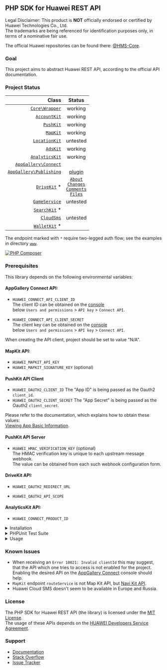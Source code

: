 ## PHP SDK for Huawei REST API

Legal Disclaimer: This product is **NOT** officially endorsed or certified by Huawei Technologies Co., Ltd.<br/>
The trademarks are being referenced for identification purposes only, in terms of a nominative fair use.

The official Huawei repositories can be found there: [@HMS-Core](https://github.com/orgs/HMS-Core/repositories).

### Goal

This project aims to abstract Huawei REST API, according to the official API documentation.

### Project Status

|                                                                                                Class |                                                                                                                                                                   Status                                                                                                                                                                   |
|-----------------------------------------------------------------------------------------------------:|:------------------------------------------------------------------------------------------------------------------------------------------------------------------------------------------------------------------------------------------------------------------------------------------------------------------------------------------:|
|                           [`Core\Wrapper`](https://github.com/syslogic/php-hms/blob/master/src/Core) |                                                                                                                                                                  working                                                                                                                                                                   |
|                       [`AccountKit`](https://github.com/syslogic/php-hms/blob/master/src/AccountKit) |                                                                                                                                                                  working                                                                                                                                                                   |
|                             [`PushKit`](https://github.com/syslogic/php-hms/blob/master/src/PushKit) |                                                                                                                                                                  working                                                                                                                                                                   |
|                               [`MapKit`](https://github.com/syslogic/php-hms/blob/master/src/MapKit) |                                                                                                                                                                  working                                                                                                                                                                   |
|                     [`LocationKit`](https://github.com/syslogic/php-hms/blob/master/src/LocationKit) |                                                                                                                                                                  untested                                                                                                                                                                  |
|                               [`AdsKit`](https://github.com/syslogic/php-hms/blob/master/src/AdsKit) |                                                                                                                                                                  working                                                                                                                                                                   |
|                   [`AnalyticsKit`](https://github.com/syslogic/php-hms/blob/master/src/AnalyticsKit) |                                                                                                                                                                  working                                                                                                                                                                   |
|       [`AppGallery\Connect`](https://github.com/syslogic/php-hms/tree/master/src/AppGallery/Connect) |                                                                                                                                                                                                                                                                                                                                            |
| [`AppGallery\Publishing`](https://github.com/syslogic/php-hms/tree/master/src/AppGallery/Publishing) |                                                                                                                                  [plugin](https://github.com/syslogic/agconnect-publishing-gradle-plugin)                                                                                                                                  |
|                         [`DriveKit`](https://github.com/syslogic/php-hms/tree/master/src/DriveKit) * | [`About`](https://github.com/syslogic/php-hms/tree/master/src/DriveKit/About)<br/>[`Changes`](https://github.com/syslogic/php-hms/tree/master/src/DriveKit/Changes)<br/>[`Comments`](https://github.com/syslogic/php-hms/tree/master/src/DriveKit/Comments)<br/>[`Files`](https://github.com/syslogic/php-hms/tree/master/src/DriveKit/Files) |
|                     [`GameService`](https://github.com/syslogic/php-hms/tree/master/src/GameService) |                                                                                                                                                                  untested                                                                                                                                                                  |
|                       [`SearchKit`](https://github.com/syslogic/php-hms/blob/master/src/SearchKit) * |                                                                                                                                                                                                                                                                                                                                            |
|                           [`CloudSms`](https://github.com/syslogic/php-hms/blob/master/src/CloudSms) |                                                                                                                                                                  untested                                                                                                                                                                  |
|                       [`WalletKit`](https://github.com/syslogic/php-hms/blob/master/src/WalletKit) * |                                                                                                                                                                                                                                                                                                                                            |

The endpoint marked with `*` require two-legged auth flow; see the examples in directory [`www`](https://github.com/syslogic/php-hms/blob/master/www).

[![PHP Composer](https://github.com/syslogic/php-hms/actions/workflows/ci-php.yml/badge.svg)](https://github.com/syslogic/php-hms/actions/workflows/ci-php.yml)

### Prerequisites

This library depends on the following environmental variables:

#### AppGallery Connect API:

- `HUAWEI_CONNECT_API_CLIENT_ID`<br/>
  The client ID can be obtained on the [console](https://developer.huawei.com/consumer/en/service/josp/agc/index.html) <br/>below `Users and permissions` > `API key` > `Connect API`.

- `HUAWEI_CONNECT_API_CLIENT_SECRET`<br/>
  The client key can be obtained on the [console](https://developer.huawei.com/consumer/en/service/josp/agc/index.html) <br/>below `Users and permissions` > `API key` > `Connect API`.

When creating the API client, project should be set to value "N/A".

#### MapKit API:

- `HUAWEI_MAPKIT_API_KEY`<br/>
- `HUAWEI_MAPKIT_SIGNATURE_KEY` (optional)<br/>

#### PushKit API Client
- `HUAWEI_OAUTH2_CLIENT_ID` The "App ID" is being passed as the Oauth2 `client_id`.
- `HUAWEI_OAUTH2_CLIENT_SECRET` The "App Secret" is being passed as the Oauth2 `client_secret`.

Please refer to the documentation, which explains how to obtain these values: <br/>[Viewing App Basic Information](https://developer.huawei.com/consumer/en/doc/distribution/app/agc-help-appinfo-0000001100014694).

#### PushKit API Server

 - `HUAWEI_HMAC_VERIFICATION_KEY` (optional)<br/>
   The HMAC verification key is unique to each upstream message webhook. <br/>The value can be obtained from each such webhook configuration form.

#### DriveKit API:

- `HUAWEI_OAUTH2_REDIRECT_URL`<br/>

- `HUAWEI_OAUTH2_API_SCOPE`<br/>

#### AnalyticsKit API:

- `HUAWEI_CONNECT_PRODUCT_ID`  

<details>
<summary>Installation</summary>
<p>

One can manually check out into project directory `lib`:
````shell
mkdir lib
git clone git@github.com:syslogic/php-hms ./lib/php-hms
````

And then map namespace `HMS` in `composer.json` PSR-4 `autoload` block:
````json
{
  "autoload": {
    "psr-4": {
      "App\\": "src/",
      "HMS\\": "lib/php-hms/src/"
    }
  }
}
````

To set up the environment, for example `nano ~/.bashrc`:

````bash
# General server-side oAuth2 flow.
export HUAWEI_OAUTH2_CLIENT_ID=...
export HUAWEI_OAUTH2_CLIENT_SECRET=...

# DriveKit client-side oAuth2 flow.
export HUAWEI_OAUTH2_REDIRECT_URL=...
export HUAWEI_OAUTH2_API_SCOPE=...

# MapKit API key.
export HUAWEI_MAPKIT_API_KEY=...

export HUAWEI_CONNECT_API_CLIENT_ID=...
export HUAWEI_CONNECT_API_CLIENT_SECRET=...
export HUAWEI_CONNECT_PRODUCT_ID=...
export HUAWEI_HMAC_VERIFICATION_KEY=...
````
</p>
</details>

<details>
<summary>PHPUnit Test Suite</summary>
<p>

The test suite depends on further environmental variables:

| Test Case | Environmental Variable | Description |
| ---: | --- | --- |
| `PushKitTest` | `PHPUNIT_HCM_TEST_DEVICE_TOKEN` | The HCM device registration ID, to which the test will push notifications to.  |

````bash
# PHP SDK for Huawei REST API
export PHPUNIT_HCM_TEST_DEVICE_TOKEN=...
````

Running tests:
````shell
composer run-script test
````

Running tests with code coverage:
````shell
composer run-script coverage
````

</details>

<details>
<summary>Usage</summary>
<p>
...
</p>
</details>

### Known Issues
 - When receiving an `Error 10021: Invalid clientId` this may suggest,<br/>that the API which one tries to access is not enabled for the project.<br/>
Enabling the desired API on the [AppGallery Connect](https://developer.huawei.com/consumer/en/service/josp/agc/index.html) console should help.
 - `MapKit` endpoint `routeService` is not Map Kit API, but [Navi Kit API](https://developer.huawei.com/consumer/en/hms/huawei-navikit/).
 - Huawei Cloud SMS doesn't seem to be available in Europe and Russia.

### License
The PHP SDK for Huawei REST API (the library) is licensed under the [MIT License](LICENSE).<br/>
The usage of these APIs depends on the [HUAWEI Developers Service Agreement](https://developer.huawei.com/consumer/en/doc/start/agreement-0000001052728169).

### Support
- [Documentation](https://developer.huawei.com/consumer/en/doc/landing/development)
- [Stack Overflow](https://stackoverflow.com/questions/tagged/huawei-developers)
- [Issue Tracker](https://github.com/syslogic/php-hms/issues)
